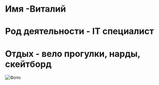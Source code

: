 # Имя -Виталий
# Род деятельности - IT специалист
# Отдых - вело прогулки, нарды, скейтборд

![Фото](https://i.imgur.com/EuwC38D.png)